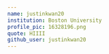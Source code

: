 ```yaml
---
name: justinkwan20 
institution: Boston University 
profile_pic: 16328196.png
quote: HIIII
github_user: justinkwan20
---
```

